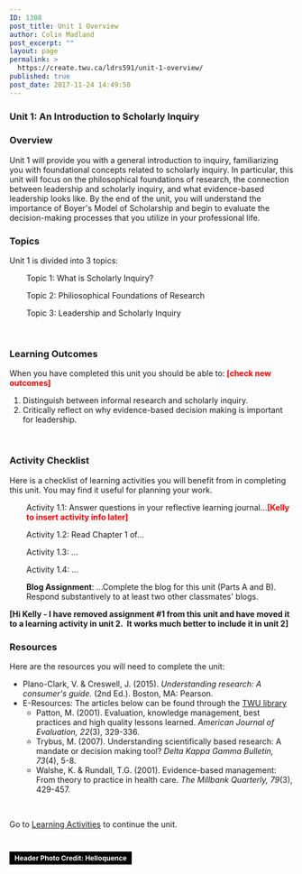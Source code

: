 ```yaml
---
ID: 1308
post_title: Unit 1 Overview
author: Colin Madland
post_excerpt: ""
layout: page
permalink: >
  https://create.twu.ca/ldrs591/unit-1-overview/
published: true
post_date: 2017-11-24 14:49:50
---
```

<h3>Unit 1: An Introduction to Scholarly Inquiry</h3>
<h3>Overview</h3>
Unit 1 will provide you with a general introduction to inquiry, familiarizing you with foundational concepts related to scholarly inquiry. In particular, this unit will focus on the philosophical foundations of research, the connection between leadership and scholarly inquiry, and what evidence-based leadership looks like. By the end of the unit, you will understand the importance of Boyer's Model of Scholarship and begin to evaluate the decision-making processes that you utilize in your professional life.
<h3>Topics</h3>
Unit 1 is divided into 3 topics:
<p style="padding-left: 30px">Topic 1: What is Scholarly Inquiry?</p>
<p style="padding-left: 30px">Topic 2: Philiosophical Foundations of Research</p>
<p style="padding-left: 30px">Topic 3: Leadership and Scholarly Inquiry</p>
&nbsp;
<h3>Learning Outcomes</h3>
When you have completed this unit you should be able to:<span style="color: #ff0000"><strong> [check new outcomes]</strong></span>
<ol>
 	<li>Distinguish between informal research and scholarly inquiry.</li>
 	<li>Critically reflect on why evidence-based decision making is important for leadership.</li>
</ol>
&nbsp;
<h3>Activity Checklist</h3>
Here is a checklist of learning activities you will benefit from in completing this unit. You may find it useful for planning your work.
<p style="padding-left: 30px">Activity 1.1: Answer questions in your reflective learning journal...<strong><span style="color: #ff0000">[Kelly to insert activity info later]</span></strong></p>
<p style="padding-left: 30px">Activity 1.2: Read Chapter 1 of...</p>
<p style="padding-left: 30px">Activity 1.3: ...</p>
<p style="padding-left: 30px">Activity 1.4: ...</p>
<p style="padding-left: 30px"><strong>Blog Assignment</strong>: ...Complete the blog for this unit (Parts A and B). Respond substantively to at least two other classmates' blogs.</p>
<strong>[Hi Kelly - I have removed assignment #1 from this unit and have moved it to a learning activity in unit 2.  It works much better to include it in unit 2]</strong>
<h3>Resources</h3>
Here are the resources you will need to complete the unit:
<ul>
 	<li>Plano-Clark, V. &amp; Creswell, J. (2015). <em>Understanding research: A consumer's guide.</em> (2nd Ed.). Boston, MA: Pearson.</li>
 	<li>E-Resources: The articles below can be found through the <a href="https://www.twu.ca/library">TWU library</a>
<ul>
 	<li>Patton, M. (2001). Evaluation, knowledge management, best practices and high quality lessons learned. <em>American Journal of Evaluation, 22</em>(3), 329-336.</li>
 	<li>Trybus, M. (2007). Understanding scientifically based research: A mandate or decision making tool? <em>Delta Kappa Gamma Bulletin, 73</em>(4), 5-8.</li>
 	<li>Walshe, K. &amp; Rundall, T.G. (2001). Evidence-based management: From theory to practice in health care. <em>The Millbank Quarterly, 79</em>(3), 429-457.</li>
</ul>
</li>
</ul>
&nbsp;

Go to <a href="https://create.twu.ca/icandothis/2018/01/01/ldrs-591-unit-1/">Learning Activities</a> to continue the unit.

&nbsp;

<a style="background-color: black;color: white;text-decoration: none;padding: 4px 6px;font-family: -apple-system, BlinkMacSystemFont, 'San Francisco', 'Helvetica Neue', Helvetica, Ubuntu, Roboto, Noto, 'Segoe UI', Arial, sans-serif;font-size: 12px;font-weight: bold;line-height: 1.2" title="Download free do whatever you want high-resolution photos from Helloquence" href="https://unsplash.com/@helloquence?utm_medium=referral&amp;utm_campaign=photographer-credit&amp;utm_content=creditBadge" target="_blank" rel="noopener noreferrer"><span style="padding: 2px 3px">Header Photo Credit: Helloquence</span></a>
